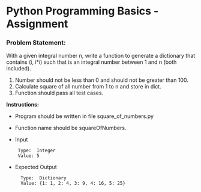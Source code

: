 # Python Programming Basics - Assignment

### Problem Statement: 

With a given integral number n, write a function to generate a dictionary that contains (i, i*i) such that is an integral number between 1 and n (both included).

1. Number should not be less than 0 and should not be greater than 100.
2. Calculate square of all number from 1 to n and store in dict.
3. Function should pass all test cases.


**Instructions:**
* Program should be written in file square_of_numbers.py
* Function name should be squareOfNumbers.
* Input 
      
       Type:  Integer
       Value: 5
       
* Expected Output

        Type:  Dictionary
        Value: {1: 1, 2: 4, 3: 9, 4: 16, 5: 25}
